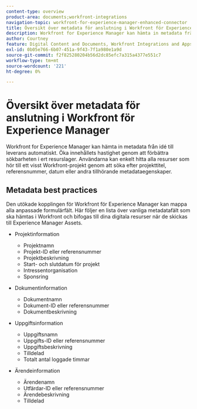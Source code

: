 ```yaml
---
content-type: overview
product-area: documents;workfront-integrations
navigation-topic: workfront-for-experience-manager-enhanced-connector
title: Översikt över metadata för anslutning i Workfront för Experience Manager
description: Workfront for Experience Manager kan hämta in metadata från idé till leverans automatiskt. Öka innehållets hastighet genom att förbättra sökbarheten i ert resurslager. Användarna kan enkelt hitta alla resurser som hör till ett visst Workfront-projekt genom att söka efter projekttitel, referensnummer, datum eller andra tillhörande metadataegenskaper.
author: Courtney
feature: Digital Content and Documents, Workfront Integrations and Apps
exl-id: 0b05e766-6b07-451a-9f43-7f1a980e1a9d
source-git-commit: f2f825280204b56d2dc85efc7a315a4377e551c7
workflow-type: tm+mt
source-wordcount: '221'
ht-degree: 0%

---
```


# Översikt över metadata för anslutning i Workfront för Experience Manager

Workfront for Experience Manager kan hämta in metadata från idé till leverans automatiskt. Öka innehållets hastighet genom att förbättra sökbarheten i ert resurslager. Användarna kan enkelt hitta alla resurser som hör till ett visst Workfront-projekt genom att söka efter projekttitel, referensnummer, datum eller andra tillhörande metadataegenskaper.

## Metadata best practices

Den utökade kopplingen för Workfront för Experience Manager kan mappa alla anpassade formulärfält. Här följer en lista över vanliga metadatafält som ska hämtas i Workfront och bifogas till dina digitala resurser när de skickas till Experience Manager Assets.

* Projektinformation

   * Projektnamn
   * Projekt-ID eller referensnummer
   * Projektbeskrivning
   * Start- och slutdatum för projekt
   * Intressentorganisation
   * Sponsring

* Dokumentinformation

   * Dokumentnamn
   * Dokument-ID eller referensnummer
   * Dokumentbeskrivning

* Uppgiftsinformation

   * Uppgiftsnamn
   * Uppgifts-ID eller referensnummer
   * Uppgiftsbeskrivning
   * Tilldelad
   * Totalt antal loggade timmar

* Ärendeinformation

   * Ärendenamn
   * Utfärdar-ID eller referensnummer
   * Ärendebeskrivning
   * Tilldelad

